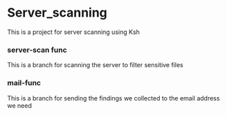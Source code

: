 # Server_scanning
This is a project for server scanning using Ksh
### server-scan func
This is a branch for scanning the server to filter sensitive files
### mail-func
This is a branch for sending the findings we collected to the email address we need
